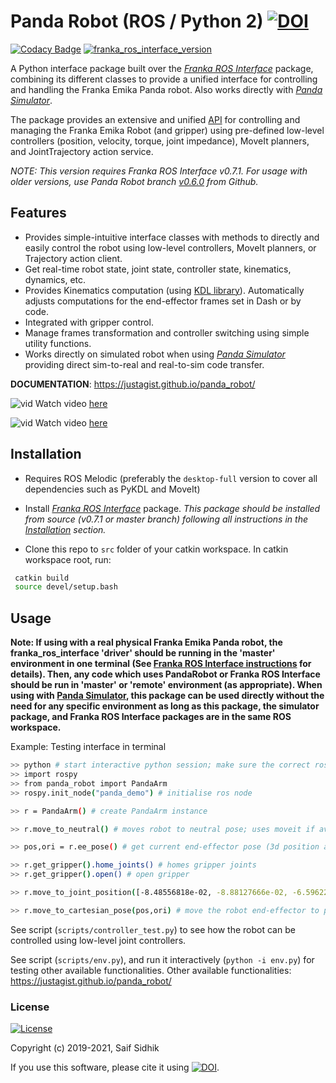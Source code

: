 # Panda Robot (ROS / Python 2) [![DOI](https://zenodo.org/badge/DOI/10.5281/zenodo.3747459.svg)](https://doi.org/10.5281/zenodo.3747459)

[![Codacy Badge](https://api.codacy.com/project/badge/Grade/104807d6e9d74377ac40c827d9d261e3)](https://www.codacy.com/manual/justagist/panda_robot?utm_source=github.com&amp;utm_medium=referral&amp;utm_content=justagist/panda_robot&amp;utm_campaign=Badge_Grade) [![franka_ros_interface_version](https://img.shields.io/badge/franka_ros_interface-v0.7.1-yellow.svg)](https://github.com/justagist/franka_ros_interface)

A Python interface package built over the [*Franka ROS Interface*](https://github.com/justagist/franka_ros_interface) package, combining its different classes to provide a unified interface for controlling and handling the Franka Emika Panda robot. Also works directly with [*Panda Simulator*](https://github.com/justagist/panda_simulator).

The package provides an extensive and unified [API](https://justagist.github.io/panda_robot/) for controlling and managing the Franka Emika Robot (and gripper) using pre-defined low-level controllers (position, velocity, torque, joint impedance), MoveIt planners, and JointTrajectory action service.

*NOTE: This version requires Franka ROS Interface v0.7.1. For usage with older versions, use Panda Robot branch [v0.6.0](https://github.com/justagist/panda_robot/tree/v0.6.0) from Github.*

## Features

- Provides simple-intuitive interface classes with methods to directly and easily control the robot using low-level controllers, MoveIt planners, or Trajectory action client.
- Get real-time robot state, joint state, controller state, kinematics, dynamics, etc.
- Provides Kinematics computation (using [KDL library](http://wiki.ros.org/kdl)). Automatically adjusts computations for the end-effector frames set in Dash or by code.
- Integrated with gripper control.
- Manage frames transformation and controller switching using simple utility functions.
- Works directly on simulated robot when using [*Panda Simulator*](https://github.com/justagist/panda_simulator) providing direct sim-to-real and real-to-sim code transfer.

**DOCUMENTATION**: <https://justagist.github.io/panda_robot/>

  ![vid](assets/panda_robot_demo.gif)
 Watch video [here](https://youtu.be/4bEVysUIvOY)

  ![vid](assets/panda_simulator.gif)
 Watch video [here](https://www.youtube.com/watch?v=NdSbXC0r7tU)

## Installation

- Requires ROS Melodic (preferably the `desktop-full` version to cover all dependencies such as PyKDL and MoveIt)

- Install [*Franka ROS Interface*](https://github.com/justagist/franka_ros_interface) package. *This package should be installed from source (v0.7.1 or master branch) following all instructions in the [Installation](https://github.com/justagist/franka_ros_interface#installation) section.*

- Clone this repo to `src` folder of your catkin workspace. In catkin workspace root, run:

```sh
 catkin build
 source devel/setup.bash
```

## Usage

**Note: If using with a real physical Franka Emika Panda robot, the franka_ros_interface 'driver' should be running in the 'master' environment in one terminal (See [Franka ROS Interface instructions](https://github.com/justagist/franka_ros_interface#usage) for details). Then, any code which uses PandaRobot or Franka ROS Interface should be run in 'master' or 'remote' environment (as appropriate). When using with [Panda Simulator](https://github.com/justagist/panda_simulator), this package can be used directly without the need for any specific environment as long as this package, the simulator package, and Franka ROS Interface packages are in the same ROS workspace.**

Example: Testing interface in terminal

```bash
>> python # start interactive python session; make sure the correct ros workspace is sourced.
>> import rospy
>> from panda_robot import PandaArm
>> rospy.init_node("panda_demo") # initialise ros node

>> r = PandaArm() # create PandaArm instance

>> r.move_to_neutral() # moves robot to neutral pose; uses moveit if available, else JointTrajectory action client

>> pos,ori = r.ee_pose() # get current end-effector pose (3d position and orientation quaternion of end-effector frame in base frame)

>> r.get_gripper().home_joints() # homes gripper joints
>> r.get_gripper().open() # open gripper

>> r.move_to_joint_position([-8.48556818e-02, -8.88127666e-02, -6.59622769e-01, -1.57569726e+00, -4.82374882e-04,  2.15975946e+00,  4.36766917e-01]) # move robot to the specified pose

>> r.move_to_cartesian_pose(pos,ori) # move the robot end-effector to pose specified by 'pos','ori'
```

See script (`scripts/controller_test.py`) to see how the robot can be controlled using low-level joint controllers.

See script (`scripts/env.py`), and run it interactively (`python -i env.py`) for testing other available functionalities. Other available functionalities: https://justagist.github.io/panda_robot/

### License

[![License](https://img.shields.io/badge/License-Apache%202.0-blue.svg)](https://opensource.org/licenses/Apache-2.0)

Copyright (c) 2019-2021, Saif Sidhik

If you use this software, please cite it using [![DOI](https://zenodo.org/badge/DOI/10.5281/zenodo.3747413.svg)](https://doi.org/10.5281/zenodo.3747413).
